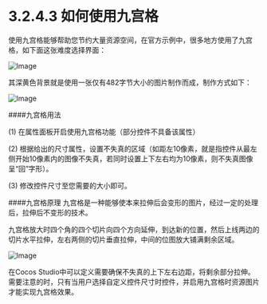 # 3.2.4.3 如何使用九宫格

使用九宫格能够帮助您节约大量资源空间，在官方示例中，很多地方使用了九宫格，如下面这张难度选择界面：

![Image](res/image125.png)

其深黄色背景就是使用一张仅有482字节大小的图片制作而成，制作方式如下：

![Image](res/image133.gif)

####九宫格用法

(1) 在属性面板开启使用九宫格功能（部分控件不具备该属性）

(2) 根据给出的尺寸属性，设置不失真的区域（如距左10像素，就是指控件从最左侧开始10像素内的图像不失真，若同时设置上下左右均为10像素，则不失真图像呈“回”字形）。

(3) 修改控件尺寸至您需要的大小即可。 

####九宫格原理
九宫格是一种能够使本来拉伸后会变形的图片，经过一定的处理后，拉伸后不变形的技术。

九宫格放大时四个角的四个切片向四个方向延伸，到达新的位置，然后上线两边的切片水平拉伸，左右两侧的切片垂直拉伸，中间的位图放大铺满剩余区域。

![Image](res/image057.png)

在Cocos Studio中可以定义需要确保不失真的上下左右边距，将剩余部分拉伸。需要注意的时，只有当用户选择自定义控件尺寸时控件，并启用九宫格时资源图片才能实现九宫格效果。
